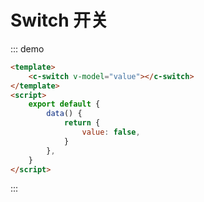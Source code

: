 # Switch 开关

::: demo

```html
<template>
	<c-switch v-model="value"></c-switch>
</template>
<script>
	export default {
		data() {
			return {
				value: false,
			}
		},
	}
</script>
```

:::
